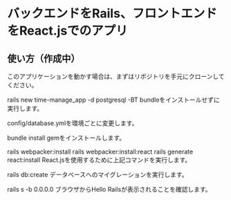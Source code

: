 # バックエンドをRails、フロントエンドをReact.jsでのアプリ

## 使い方（作成中）
このアプリケーションを動かす場合は、まずはリポジトリを手元にクローンしてください。

rails new time-manage_app -d postgresql -BT
  bundleをインストールせずに実行します。

config/database.ymlを環境ごとに変更します。

bundle install
  gemをインストールします。

rails webpacker:install
rails webpacker:install:react
rails generate react:install
  React.jsを使用するために上記コマンドを実行します。

rails db:create
  データベースへのマイグレーションを実行します。

rails s -b 0.0.0.0
  ブラウザからHello Railsが表示されることを確認します。